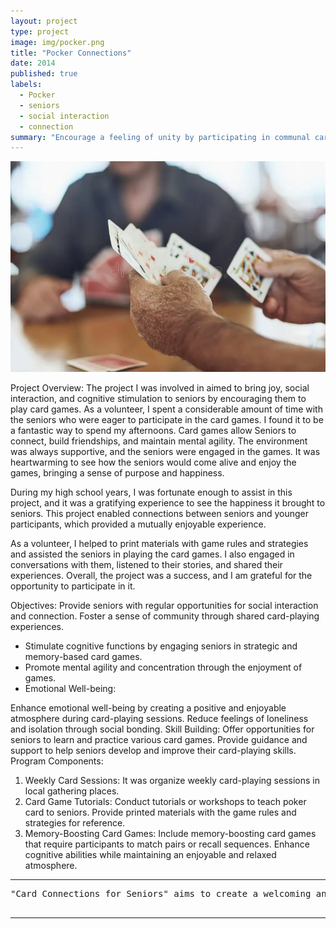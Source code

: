 ```yaml
---
layout: project
type: project
image: img/pocker.png
title: "Pocker Connections"
date: 2014
published: true
labels:
  - Pocker
  - seniors
  - social interaction
  - connection
summary: "Encourage a feeling of unity by participating in communal card games."
---
```


<img class="img-fluid" src="../img/pocker.png">  

Project Overview:
The project I was involved in aimed to bring joy, social interaction, and cognitive stimulation to seniors by encouraging them to play card games. As a volunteer, I spent a considerable amount of time with the seniors who were eager to participate in the card games. I found it to be a fantastic way to spend my afternoons. Card games allow Seniors to connect, build friendships, and maintain mental agility. The environment was always supportive, and the seniors were engaged in the games. It was heartwarming to see how the seniors would come alive and enjoy the games, bringing a sense of purpose and happiness.

During my high school years, I was fortunate enough to assist in this project, and it was a gratifying experience to see the happiness it brought to seniors. This project enabled connections between seniors and younger participants, which provided a mutually enjoyable experience. 

As a volunteer, I helped to print materials with game rules and strategies and assisted the seniors in playing the card games. I also engaged in conversations with them, listened to their stories, and shared their experiences. Overall, the project was a success, and I am grateful for the opportunity to participate in it.

Objectives:
Provide seniors with regular opportunities for social interaction and connection.
Foster a sense of community through shared card-playing experiences.
-	Stimulate cognitive functions by engaging seniors in strategic and memory-based card games.
-	Promote mental agility and concentration through the enjoyment of games.
-	Emotional Well-being:

Enhance emotional well-being by creating a positive and enjoyable atmosphere during card-playing sessions.
Reduce feelings of loneliness and isolation through social bonding.
Skill Building:
Offer opportunities for seniors to learn and practice various card games.
Provide guidance and support to help seniors develop and improve their card-playing skills.
Program Components:
1. Weekly Card Sessions:
It was organize weekly card-playing sessions in local gathering places.
2. Card Game Tutorials:
Conduct tutorials or workshops to teach poker card to seniors.
Provide printed materials with the game rules and strategies for reference.
6. Memory-Boosting Card Games:
Include memory-boosting card games that require participants to match pairs or recall sequences.
Enhance cognitive abilities while maintaining an enjoyable and relaxed atmosphere.




<hr>

<pre>
"Card Connections for Seniors" aims to create a welcoming and enjoyable space where seniors can connect, have fun, and keep their minds active through the timeless enjoyment of playing cards.

</pre>

<hr>


